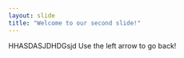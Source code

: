 ```yaml
---
layout: slide
title: "Welcome to our second slide!"
---
```

HHASDASJDHDGsjd
Use the left arrow to go back!
